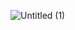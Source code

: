 ![Untitled (1)](https://user-images.githubusercontent.com/52596617/153753615-5bd95be1-0b83-4676-a4e3-a47e29cd234b.png)

